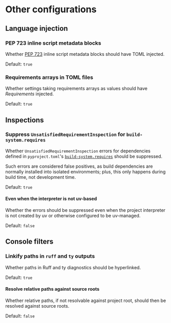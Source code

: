 # Other configurations


## Language injection


### PEP 723 inline script metadata blocks

Whether [PEP 723][1] inline script metadata blocks
should have TOML injected.

Default: `true`


### Requirements arrays in TOML files

Whether settings taking requirements arrays as values
should have <i>Requirements</i> injected.

Default: `true`


## Inspections


### Suppress `UnsatisfiedRequirementInspection` for `build-system.requires`

Whether `UnsatisfiedRequirementInspection` errors for dependencies defined
in `pyproject.toml`'s [`build-system.requires`][2] should be suppressed.

Such errors are considered false positives,
as build dependencies are normally installed into isolated environments;
plus, this only happens during build time, not development time.

Default: `true`


#### Even when the interpreter is not uv-based

Whether the errors should be suppressed even when
the project interpreter is not created by uv
or otherwise configured to be uv-managed.

Default: `false`


## Console filters


### Linkify paths in `ruff` and `ty` outputs

Whether paths in Ruff and ty diagnostics should be hyperlinked.

Default: `true`


#### Resolve relative paths against source roots

Whether relative paths, if not resolvable against project root,
should then be resolved against source roots.

Default: `false`


  [1]: https://peps.python.org/pep-0723/
  [2]: https://packaging.python.org/en/latest/specifications/pyproject-toml/#declaring-build-system-dependencies-the-build-system-table
